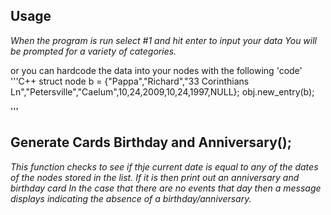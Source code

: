 
## Usage

_When the program is run select #1 and hit enter to input your data_
_You will be prompted for a variety of categories._

or you can hardcode the data into your nodes with the following 'code'
'''C++
 struct node b = {"Pappa","Richard","33 Corinthians Ln","Petersville","Caelum",10,24,2009,10,24,1997,NULL};
 obj.new_entry(b);

'''




## Generate Cards Birthday and Anniversary();
_This function checks to see if thje current date is equal to any of the dates of the nodes stored in the list. If it is then print out an anniversary and birthday card_
_In the case that there are no events that day then a message displays indicating the absence of a birthday/anniversary._










